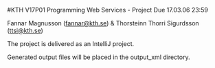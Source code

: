 #KTH V17P01 Programming Web Services - Project
Due 17.03.06 23:59

Fannar Magnusson (fannar@kth.se) & Thorsteinn Thorri Sigurdsson (ttsi@kth.se)

The project is delivered as an IntelliJ project.

Generated output files will be placed in the output_xml directory.


